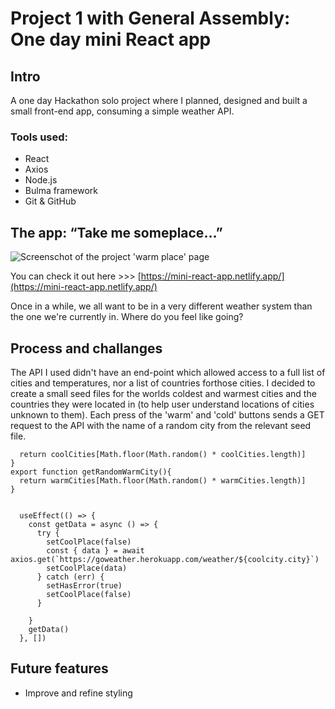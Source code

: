 # Project 1 with General Assembly: One day mini React app
## Intro
A one day Hackathon solo project where I planned, designed and built a small front-end app, consuming a simple weather API.

### Tools used: 
* React 
* Axios
* Node.js 
* Bulma framework
* Git & GitHub

## The app: “Take me someplace…” 

![Screenschot of the project 'warm place' page](https://github.com/daria-kafler/mini-project-react-app/blob/master/images/ProjectScreenshot.png)

You can check it out here >>> [https://mini-react-app.netlify.app/](https://mini-react-app.netlify.app/)

Once in a while, we all want to be in a very different weather system than the one we're currently in. 
Where do you feel like going?

## Process and challanges
The API I used didn't have an end-point which allowed access to a full list of cities and temperatures, nor a list of countries forthose cities.
I decided to create a small seed files for the worlds coldest and warmest cities and the countries they were located in (to help user understand locations of cities unknown to them).
Each press of the 'warm' and 'cold' buttons sends a GET request to the API with the name of a random city from the relevant seed file.

```export function getRandomCoolCity(){
  return coolCities[Math.floor(Math.random() * coolCities.length)]
}
export function getRandomWarmCity(){
  return warmCities[Math.floor(Math.random() * warmCities.length)]
}
```

```const coolcity = getRandomCoolCity()

  useEffect(() => {
    const getData = async () => {
      try {
        setCoolPlace(false)
        const { data } = await axios.get(`https://goweather.herokuapp.com/weather/${coolcity.city}`)
        setCoolPlace(data)
      } catch (err) {
        setHasError(true)
        setCoolPlace(false)
      }

    }
    getData()
  }, [])
  ```

## Future features
* Improve and refine styling



